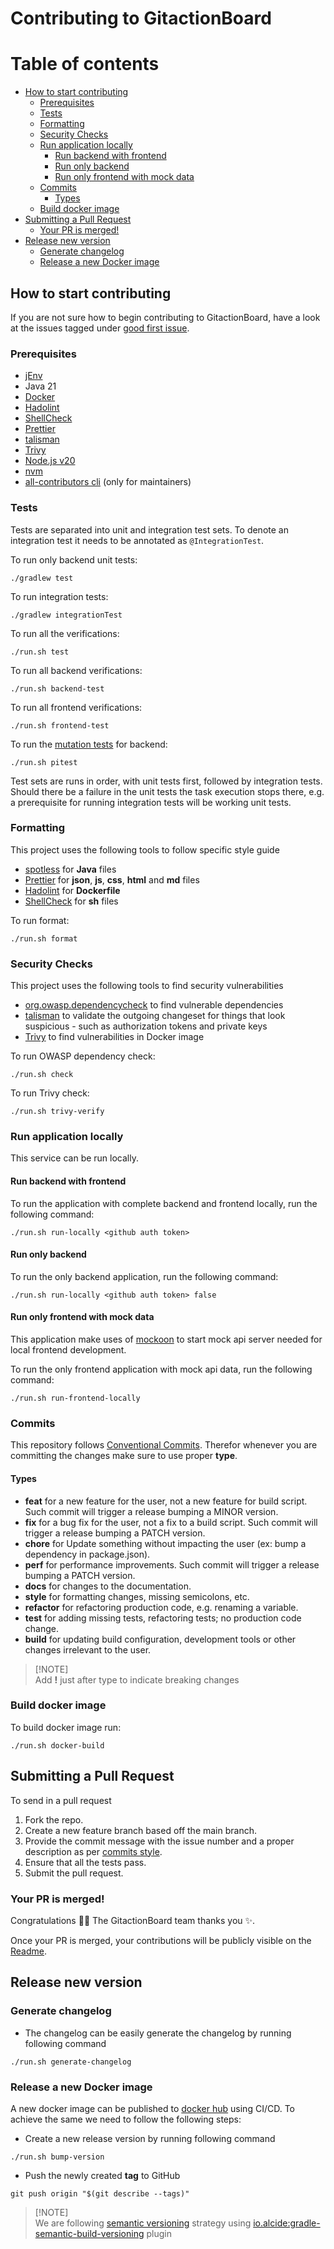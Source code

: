 # Contributing to GitactionBoard

# Table of contents

- [How to start contributing](#how-to-start-contributing)
  - [Prerequisites](#prerequisites)
  - [Tests](#tests)
  - [Formatting](#formatting)
  - [Security Checks](#security-checks)
  - [Run application locally](#run-application-locally)
    - [Run backend with frontend](#run-backend-with-frontend)
    - [Run only backend](#run-only-backend)
    - [Run only frontend with mock data](#run-only-frontend-with-mock-data)
  - [Commits](#commits)
    - [Types](#types)
  - [Build docker image](#build-docker-image)
- [Submitting a Pull Request](#submitting-a-pull-request)
  - [Your PR is merged!](#your-pr-is-merged)
- [Release new version](#release-new-version)
  - [Generate changelog](#generate-changelog)
  - [Release a new Docker image](#release-a-new-docker-image)

## How to start contributing

If you are not sure how to begin contributing to GitactionBoard, have a look at the issues tagged under [good first issue](https://github.com/otto-de/gitactionboard/labels/good%20first%20issue).

### Prerequisites

- [jEnv](https://www.jenv.be/)
- Java 21
- [Docker](https://www.docker.com/)
- [Hadolint](https://github.com/hadolint/hadolint)
- [ShellCheck](https://www.shellcheck.net/)
- [Prettier](https://prettier.io/)
- [talisman](https://github.com/thoughtworks/talisman)
- [Trivy](https://github.com/aquasecurity/trivy)
- [Node.js v20](https://nodejs.org)
- [nvm](https://github.com/nvm-sh/nvm)
- [all-contributors cli](https://allcontributors.org/docs/en/cli/overview) (only for maintainers)

### Tests

Tests are separated into unit and integration test sets. To denote an integration test it needs to be annotated
as `@IntegrationTest`.

To run only backend unit tests:

```shell script
./gradlew test
```

To run integration tests:

```shell script
./gradlew integrationTest
```

To run all the verifications:

```shell script
./run.sh test
```

To run all backend verifications:

```shell script
./run.sh backend-test
```

To run all frontend verifications:

```shell script
./run.sh frontend-test
```

To run the [mutation tests](https://pitest.org/) for backend:

```shell script
./run.sh pitest
```

Test sets are runs in order, with unit tests first, followed by integration tests.
Should there be a failure in the unit tests the task execution stops there, e.g.
a prerequisite for running integration tests will be working unit tests.

### Formatting

This project uses the following tools to follow specific style guide

- [spotless](https://github.com/diffplug/spotless) for **Java** files
- [Prettier](https://prettier.io/) for **json**, **js**, **css**, **html** and **md** files
- [Hadolint](https://github.com/hadolint/hadolint) for **Dockerfile**
- [ShellCheck](https://www.shellcheck.net/) for **sh** files

To run format:

```shell script
./run.sh format
```

### Security Checks

This project uses the following tools to find security vulnerabilities

- [org.owasp.dependencycheck](https://plugins.gradle.org/plugin/org.owasp.dependencycheck) to find vulnerable dependencies
- [talisman](https://github.com/thoughtworks/talisman) to validate the outgoing changeset for things that look suspicious - such as authorization tokens and private keys
- [Trivy](https://github.com/aquasecurity/trivy) to find vulnerabilities in Docker image

To run OWASP dependency check:

```shell script
./run.sh check
```

To run Trivy check:

```shell
./run.sh trivy-verify
```

### Run application locally

This service can be run locally.

#### Run backend with frontend

To run the application with complete backend and frontend locally, run the following command:

```shell script
./run.sh run-locally <github auth token>
```

#### Run only backend

To run the only backend application, run the following command:

```shell script
./run.sh run-locally <github auth token> false
```

#### Run only frontend with mock data

This application make uses of [mockoon](https://mockoon.com/) to start mock api server needed for local frontend development.

To run the only frontend application with mock api data, run the following command:

```shell script
./run.sh run-frontend-locally
```

### Commits

This repository follows [Conventional Commits](https://www.conventionalcommits.org/en/v1.0.0/). Therefor whenever you are
committing the changes make sure to use proper **type**.

#### Types

- **feat** for a new feature for the user, not a new feature for build script. Such commit will trigger a release bumping a MINOR version.
- **fix** for a bug fix for the user, not a fix to a build script. Such commit will trigger a release bumping a PATCH version.
- **chore** for Update something without impacting the user (ex: bump a dependency in package.json).
- **perf** for performance improvements. Such commit will trigger a release bumping a PATCH version.
- **docs** for changes to the documentation.
- **style** for formatting changes, missing semicolons, etc.
- **refactor** for refactoring production code, e.g. renaming a variable.
- **test** for adding missing tests, refactoring tests; no production code change.
- **build** for updating build configuration, development tools or other changes irrelevant to the user.

> [!NOTE]\
> Add **!** just after type to indicate breaking changes

### Build docker image

To build docker image run:

```shell script
./run.sh docker-build
```

## Submitting a Pull Request

To send in a pull request

1. Fork the repo.
2. Create a new feature branch based off the main branch.
3. Provide the commit message with the issue number and a proper description as per [commits style](#commits).
4. Ensure that all the tests pass.
5. Submit the pull request.

### Your PR is merged!

Congratulations :tada::tada: The GitactionBoard team thanks you :sparkles:.

Once your PR is merged, your contributions will be publicly visible on the [Readme](/README.md).

## Release new version

### Generate changelog

- The changelog can be easily generate the changelog by running following command

```shell
./run.sh generate-changelog
```

### Release a new Docker image

A new docker image can be published to [docker hub](https://hub.docker.com/repository/docker/ottoopensource/gitactionboard) using CI/CD. To achieve the same we need to follow the following steps:

- Create a new release version by running following command

```shell
./run.sh bump-version
```

- Push the newly created **tag** to GitHub

```shell
git push origin "$(git describe --tags)"
```

> [!NOTE]\
> We are following [semantic versioning](https://semver.org/) strategy using [io.alcide:gradle-semantic-build-versioning](https://github.com/alcideio/gradle-semantic-build-versioning) plugin
